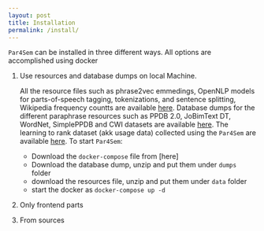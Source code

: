 ```yaml
---
layout: post
title: Installation
permalink: /install/
---
```


``Par4Sem`` can be installed in three different ways. All options are accomplished using docker

1. Use resources and database dumps on local Machine.

      All the resource files such as phrase2vec emmedings, OpenNLP models for parts-of-speech tagging, tokenizations, and sentence splitting, Wikipedia frequency countts are available [here](http://ltdata1.informatik.uni-hamburg.de/par4sem/resources/). Database dumps for the different paraphrase resources such as PPDB 2.0, JoBimText DT, WordNet, SimplePPDB and CWI datasets are available [here](http://ltdata1.informatik.uni-hamburg.de/par4sem/database/). The learning to rank dataset (akk usage data) collected using the ``Par4Sem`` are available [here](http://ltdata1.informatik.uni-hamburg.de/par4sem/datasets/).
      To start ``Par4Sem``:
      *  Download the ``docker-compose`` file from [here]
      * Download the database dump, unzip and put them under ``dumps`` folder
      * download the resources file, unzip and put them under ``data`` folder
      * start the docker as ``docker-compose up -d``

2. Only frontend parts


3. From sources
